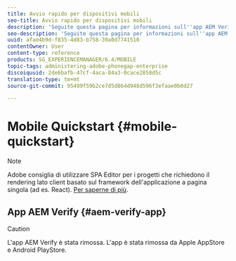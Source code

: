 ```yaml
---
title: Avvio rapido per dispositivi mobili
seo-title: Avvio rapido per dispositivi mobili
description: 'Seguite questa pagina per informazioni sull''app AEM Verify. L''app AEM Verify è un modo rapido e semplice per eseguire le applicazioni AEM Mobile su qualsiasi dispositivo mobile iOS o Android. '
seo-description: 'Seguite questa pagina per informazioni sull''app AEM Verify. L''app AEM Verify è un modo rapido e semplice per eseguire le applicazioni AEM Mobile su qualsiasi dispositivo mobile iOS o Android. '
uuid: afae4b9d-f835-4d83-b758-39a0d7741510
contentOwner: User
content-type: reference
products: SG_EXPERIENCEMANAGER/6.4/MOBILE
topic-tags: administering-adobe-phonegap-enterprise
discoiquuid: 2de6bafb-47cf-4aca-84a3-0cace2858d5c
translation-type: tm+mt
source-git-commit: 95499f59b2ce7d5d864d948d596f3efaae0b0d27

---
```



# Mobile Quickstart {#mobile-quickstart}

>[!NOTE]
>
>Adobe consiglia di utilizzare SPA Editor per i progetti che richiedono il rendering lato client basato sul framework dell&#39;applicazione a pagina singola (ad es. React). [Per saperne di più](/help/sites-developing/spa-overview.md).

## App AEM Verify {#aem-verify-app}

>[!CAUTION]
>
>L&#39;app AEM Verify è stata rimossa. L&#39;app è stata rimossa da Apple AppStore e Android PlayStore.
